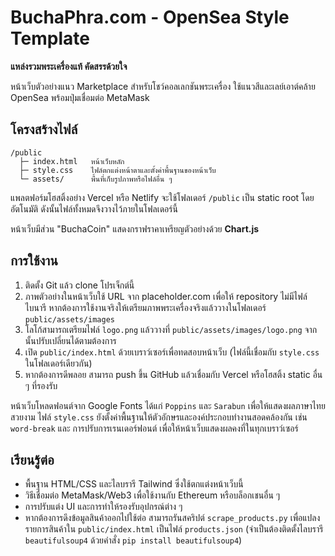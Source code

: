 # BuchaPhra.com - OpenSea Style Template

**แหล่งรวมพระเครื่องแท้ คัดสรรด้วยใจ**

หน้าเว็บตัวอย่างแนว Marketplace สำหรับโชว์คอลเลกชันพระเครื่อง ใช้แนวสีและเลย์เอาต์คล้าย OpenSea พร้อมปุ่มเชื่อมต่อ MetaMask

## โครงสร้างไฟล์

```
/public
  ├─ index.html   หน้าเว็บหลัก
  ├─ style.css    ไฟล์ตกแต่งหน้าตาและตั้งค่าพื้นฐานของหน้าเว็บ
  └─ assets/      พื้นที่เก็บรูปภาพหรือไฟล์อื่น ๆ
```

แพลตฟอร์มโฮสติ้งอย่าง Vercel หรือ Netlify จะใช้โฟลเดอร์ `/public` เป็น static root โดยอัตโนมัติ ดังนั้นไฟล์ทั้งหมดจึงวางไว้ภายในโฟลเดอร์นี้

หน้าเว็บมีส่วน "BuchaCoin" แสดงกราฟราคาเหรียญตัวอย่างด้วย **Chart.js**

## การใช้งาน

1. ติดตั้ง Git แล้ว clone โปรเจ็กต์นี้
2. ภาพตัวอย่างในหน้าเว็บใช้ URL จาก placeholder.com เพื่อให้ repository ไม่มีไฟล์ไบนารี หากต้องการใช้งานจริงให้เตรียมภาพพระเครื่องจริงแล้ววางในโฟลเดอร์ `public/assets/images`
3. โลโก้สามารถเตรียมไฟล์ `logo.png` แล้ววางที่ `public/assets/images/logo.png` จากนั้นปรับเปลี่ยนได้ตามต้องการ
4. เปิด `public/index.html` ด้วยเบราว์เซอร์เพื่อทดสอบหน้าเว็บ (ไฟล์นี้เชื่อมกับ `style.css` ในโฟลเดอร์เดียวกัน)
5. หากต้องการดีพลอย สามารถ push ขึ้น GitHub แล้วเชื่อมกับ Vercel หรือโฮสติ้ง static อื่น ๆ ที่รองรับ


หน้าเว็บโหลดฟอนต์จาก Google Fonts ได้แก่ `Poppins` และ `Sarabun` เพื่อให้แสดงผลภาษาไทยสวยงาม
ไฟล์ `style.css` ยังตั้งค่าพื้นฐานให้ตัวอักษรและองค์ประกอบทำงานสอดคล้องกัน เช่น `word-break` และ
การปรับการเรนเดอร์ฟอนต์ เพื่อให้หน้าเว็บแสดงผลคงที่ในทุกเบราว์เซอร์

## เรียนรู้ต่อ

- พื้นฐาน HTML/CSS และไลบรารี Tailwind ซึ่งใช้ตกแต่งหน้าเว็บนี้
- วิธีเชื่อมต่อ MetaMask/Web3 เพื่อใช้งานกับ Ethereum หรือบล็อกเชนอื่น ๆ
- การปรับแต่ง UI และการทำให้รองรับอุปกรณ์ต่าง ๆ
- หากต้องการดึงข้อมูลสินค้าออกไปใช้ต่อ สามารถรันสคริปต์ `scrape_products.py`
  เพื่อแปลงรายการสินค้าใน `public/index.html` เป็นไฟล์ `products.json`
  (จำเป็นต้องติดตั้งไลบรารี `beautifulsoup4` ด้วยคำสั่ง `pip install beautifulsoup4`)

